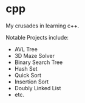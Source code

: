 # cpp
My crusades in learning c++.

Notable Projects include:
  - AVL Tree
  - 3D Maze Solver
  - Binary Search Tree
  - Hash Set
  - Quick Sort
  - Insertion Sort
  - Doubly Linked List
  - etc.
